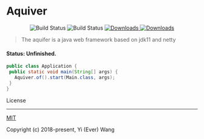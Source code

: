 # Aquiver

 <p align="center">
      <img src="https://img.shields.io/badge/JDK-11+-green.svg" alt="Build Status">
   <img src="https://img.shields.io/badge/license-MIT-blue.svg" alt="Build Status">
   <a target="_blank" href="https://github.com/everknwon/aquiver">
    <img src="https://img.shields.io/badge/Author-1619kHz-ff69b4.svg" alt="Downloads">
   </a>
 </a>
 <a target="_blank" href="https://github.com/everknwon/aquiver">
   <img src="https://img.shields.io/badge/Copyright%20-@Aquiver-%23ff3f59.svg" alt="Downloads">
 </a>
 </p>

> The aquifer is a java web framework based on jdk11 and netty

#### Status: Unfinished.
 ```java
public class Application {
  public static void main(String[] args) {
    Aquiver.of().start(Main.class, args);
  }
}
```
License
***
[MIT](https://opensource.org/licenses/MIT "MIT")

Copyright (c) 2018-present, Yi (Ever) Wang